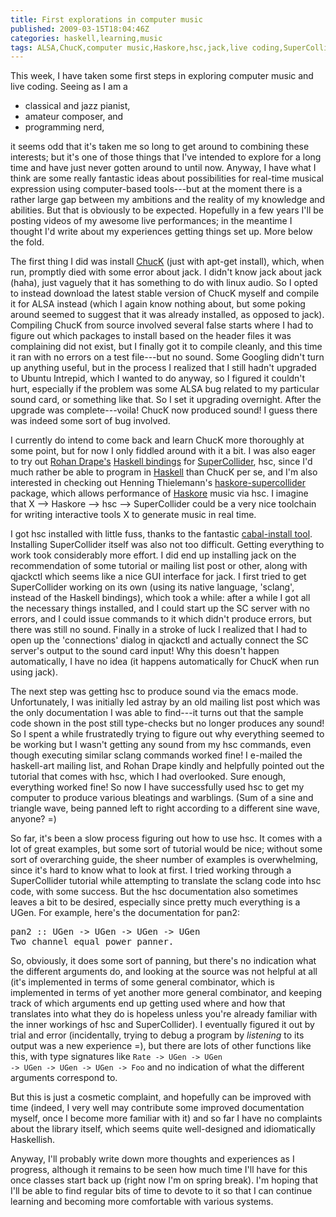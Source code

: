 ```yaml
---
title: First explorations in computer music
published: 2009-03-15T18:04:46Z
categories: haskell,learning,music
tags: ALSA,ChucK,computer music,Haskore,hsc,jack,live coding,SuperCollider
---
```


This week, I have taken some first steps in exploring computer music and live coding.  Seeing as I am a
<ul>
	<li>classical and jazz pianist,</li>
	<li>amateur composer, and</li>
	<li>programming nerd,</li>
</ul>
it seems odd that it's taken me so long to get around to combining these interests; but it's one of those things that I've intended to explore for a long time and have just never gotten around to until now.  Anyway, I have what I think are some really fantastic ideas about possibilities for real-time musical expression using computer-based tools---but at the moment there is a rather large gap between my ambitions and the reality of my knowledge and abilities.  But that is obviously to be expected.  Hopefully in a few years I'll be posting videos of my awesome live performances; in the meantime I thought I'd write about my experiences getting things set up.  More below the fold.

<!--more-->

The first thing I did was install <a href="http://chuck.cs.princeton.edu/">ChucK</a> (just with apt-get install), which, when run, promptly died with some error about jack.  I didn't know jack about jack (haha), just vaguely that it has something to do with linux audio.  So I opted to instead download the latest stable version of ChucK myself and compile it for ALSA instead (which I again know nothing about, but some poking around seemed to suggest that it was already installed, as opposed to jack).  Compiling ChucK from source involved several false starts where I had to figure out which packages to install based on the header files it was complaining did not exist, but I finally got it to compile cleanly, and this time it ran with no errors on a test file---but no sound.  Some Googling didn't turn up anything useful, but in the process I realized that I still hadn't upgraded to Ubuntu Intrepid, which I wanted to do anyway, so I figured it couldn't hurt, especially if the problem was some ALSA bug related to my particular sound card, or something like that.  So I set it upgrading overnight.  After the upgrade was complete---voila!  ChucK now produced sound!  I guess there was indeed some sort of bug involved.

I currently do intend to come back and learn ChucK more thoroughly at some point, but for now I only fiddled around with it a bit. I was also eager to try out <a href="http://www.slavepianos.org/rd/">Rohan Drape's</a> <a href="http://www.slavepianos.org/rd/f/207949/">Haskell bindings</a> for <a href="http://supercollider.sourceforge.net/">SuperCollider</a>, hsc, since I'd much rather be able to program in <a href="http://www.haskell.org/">Haskell</a> than ChucK per se, and I'm also interested in checking out Henning Thielemann's <a href="http://hackage.haskell.org/cgi-bin/hackage-scripts/package/haskore%2Dsupercollider">haskore-supercollider</a> package, which allows performance of <a href="http://www.haskell.org/haskellwiki/Haskore">Haskore</a> music via hsc.  I imagine that X --&gt; Haskore --&gt; hsc --&gt; SuperCollider could be a very nice toolchain for writing interactive tools X to generate music in real time.  

I got hsc installed with little fuss, thanks to the fantastic <a href="http://hackage.haskell.org/trac/hackage/wiki/CabalInstall">cabal-install tool</a>.  Installing SuperCollider itself was also not too difficult.  Getting everything to work took considerably more effort.  I did end up installing jack on the recommendation of some tutorial or mailing list post or other, along with qjackctl which seems like a nice GUI interface for jack.  I first tried to get SuperCollider working on its own (using its native language, 'sclang', instead of the Haskell bindings), which took a while: after a while I got all the necessary things installed, and I could start up the SC server with no errors, and I could issue commands to it which didn't produce errors, but there was still no sound.  Finally in a stroke of luck I realized that I had to open up the 'connections' dialog in qjackctl and actually connect the SC server's output to the sound card input!  Why this doesn't happen automatically, I have no idea (it happens automatically for ChucK when run using jack).

The next step was getting hsc to produce sound via the emacs mode.  Unfortunately, I was initially led astray by an old mailing list post which was the only documentation I was able to find---it turns out that the sample code shown in the post still type-checks but no longer produces any sound!  So I spent a while frustratedly trying to figure out why everything seemed to be working but I wasn't getting any sound from my hsc commands, even though executing similar sclang commands worked fine!  I e-mailed the haskell-art mailing list, and Rohan Drape kindly and helpfully pointed out the tutorial that comes with hsc, which I had overlooked.  Sure enough, everything worked fine!  So now I have successfully used hsc to get my computer to produce various bleatings and warblings.  (Sum of a sine and triangle wave, being panned left to right according to a different sine wave, anyone? =)

So far, it's been a slow process figuring out how to use hsc.  It comes with a lot of great examples, but some sort of tutorial would be nice; without some sort of overarching guide, the sheer number of examples is overwhelming, since it's hard to know what to look at first.  I tried working through a SuperCollider tutorial while attempting to translate the sclang code into hsc code, with some success.  But the hsc documentation also sometimes leaves a bit to be desired, especially since pretty much everything is a UGen.  For example, here's the documentation for pan2:

<pre>
pan2 :: UGen -&gt; UGen -&gt; UGen -&gt; UGen
Two channel equal power panner. 
</pre>

So, obviously, it does some sort of panning, but there's no indication what the different arguments do, and looking at the source was not helpful at all (it's implemented in terms of some general combinator, which is implemented in terms of yet another more general combinator, and keeping track of which arguments end up getting used where and how that translates into what they do is hopeless unless you're already familiar with the inner workings of hsc and SuperCollider).  I eventually figured it out by trial and error (incidentally, trying to debug a program by <i>listening</i> to its output was a new experience =), but there are lots of other functions like this, with type signatures like <code>Rate -&gt; UGen -&gt; UGen -&gt; UGen -&gt; UGen -&gt; UGen -&gt; Foo</code> and no indication of what the different arguments correspond to.

But this is just a cosmetic complaint, and hopefully can be improved with time (indeed, I very well may contribute some improved documentation myself, once I become more familiar with it) and so far I have no complaints about the library itself, which seems quite well-designed and idiomatically Haskellish.

Anyway, I'll probably write down more thoughts and experiences as I progress, although it remains to be seen how much time I'll have for this once classes start back up (right now I'm on spring break).  I'm hoping that I'll be able to find regular bits of time to devote to it so that I can continue learning and becoming more comfortable with various systems.

